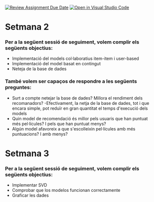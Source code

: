 [![Review Assignment Due Date](https://classroom.github.com/assets/deadline-readme-button-22041afd0340ce965d47ae6ef1cefeee28c7c493a6346c4f15d667ab976d596c.svg)](https://classroom.github.com/a/USx538Ll)
[![Open in Visual Studio Code](https://classroom.github.com/assets/open-in-vscode-2e0aaae1b6195c2367325f4f02e2d04e9abb55f0b24a779b69b11b9e10269abc.svg)](https://classroom.github.com/online_ide?assignment_repo_id=17349155&assignment_repo_type=AssignmentRepo)

# Setmana 2
### Per a la següent sessió de seguiment, volem complir els següents objectius:
- Implementació del models col·laboratius item-item i user-based
- Implementació del model basat en contingut
- Neteja de la base de dades

### També volem ser capaços de respondre a les següents preguntes:
- Surt a compte netejar la base de dades? Millora el rendiment dels recomanadors?
    -Efectivament, la netja de la base de dades, tot i que encara simple, pot reduïr en gran quantitat el temps d'execució dels models
- Quin model de recomendació és millor pels usuaris que han puntuat més pel·lícules? I pels que han puntuat menys?
- Algún model afavoreix a que s'escolleixin pel·lícules amb més puntuacions? I amb menys?

# Setmana 3
### Per a la següent sessió de seguiment, volem complir els següents objectius:
- Implementar SVD
- Comprobar que los modelos funcionan correctamente
- Graficar les dades